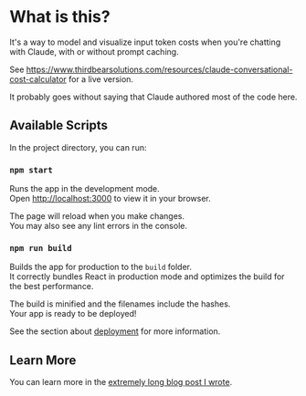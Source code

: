 # What is this?

It's a way to model and visualize input token costs when you're chatting with Claude, with or without prompt caching.

See https://www.thirdbearsolutions.com/resources/claude-conversational-cost-calculator for a live version.

It probably goes without saying that Claude authored most of the code here.

## Available Scripts

In the project directory, you can run:

### `npm start`

Runs the app in the development mode.\
Open [http://localhost:3000](http://localhost:3000) to view it in your browser.

The page will reload when you make changes.\
You may also see any lint errors in the console.

### `npm run build`

Builds the app for production to the `build` folder.\
It correctly bundles React in production mode and optimizes the build for the best performance.

The build is minified and the filenames include the hashes.\
Your app is ready to be deployed!

See the section about [deployment](https://facebook.github.io/create-react-app/docs/deployment) for more information.

## Learn More

You can learn more in the [extremely long blog post I wrote](http://thirdbear.substack.com/building-voice-claude-adding-prompt-caching).
